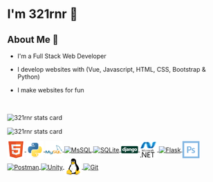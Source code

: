 # I'm 321rnr 👋

## About Me 🍪


- I'm a Full Stack Web Developer

- I develop websites with (Vue, Javascript, HTML, CSS, Bootstrap & Python)

- I make websites for fun

<p>&nbsp;

<img align="center" src="https://github-readme-stats.vercel.app/api?username=321rnr&show_icons=true&theme=github_dark" alt="321rnr stats card" /></p>

<p>

<img align="center" src="https://github-readme-stats.vercel.app/api/top-langs?username=321rnr&theme=github_dark&layout=compact" alt="321rnr stats card" /></p>

<a href="https://www.w3schools.com/js/" target="blank">

<img align="center" src="https://github.com/devicons/devicon/blob/master/icons/html5/html5-original.svg" alt="H5" height="40" width="40" />

</a>

<a href="https://www.python.org" target="blank">

<img align="center" src="https://raw.githubusercontent.com/devicons/devicon/master/icons/python/python-original.svg" alt="Python" height="40" width="40" />

</a>

<a href="https://www.mysql.com/" target="blank">

<img align="center" src="https://raw.githubusercontent.com/devicons/devicon/master/icons/mysql/mysql-original-wordmark.svg" alt="MySQL" height="40" width="40" />

</a>

<a href="https://www.microsoft.com/en-us/sql-server" target="blank">

<img align="center" src="https://www.svgrepo.com/show/303229/microsoft-sql-server-logo.svg" alt="MsSQL" height="40" width="40" />

</a>

<a href="https://www.sqlite.org/" target="blank">

<img align="center" src="https://www.vectorlogo.zone/logos/sqlite/sqlite-icon.svg" alt="SQLite" height="40" width="40" />

</a>

<a href="https://www.djangoproject.com/" target="blank">

<img align="center" src="https://raw.githubusercontent.com/devicons/devicon/master/icons/django/django-original.svg" alt="Django" height="40" width="40" />

</a>

<a href="https://dotnet.microsoft.com/" target="blank">

<img align="center" src="https://raw.githubusercontent.com/devicons/devicon/master/icons/dot-net/dot-net-original-wordmark.svg" alt="Dotnet" height="40" width="40" />

</a>

<a href="https://flask.palletsprojects.com/" target="blank">

<img align="center" src="https://www.vectorlogo.zone/logos/pocoo_flask/pocoo_flask-icon.svg" alt="Flask" height="40" width="40" />

</a>

<a href="https://www.photoshop.com/en" target="blank">

<img align="center" src="https://raw.githubusercontent.com/devicons/devicon/master/icons/photoshop/photoshop-line.svg" alt="Photoshop" height="40" width="40" />

</a>

<a href="https://postman.com" target="blank">

<img align="center" src="https://www.vectorlogo.zone/logos/getpostman/getpostman-icon.svg" alt="Postman" height="40" width="40" />

</a>

<a href="https://unity.com/" target="blank">

<img align="center" src="https://www.vectorlogo.zone/logos/unity3d/unity3d-icon.svg" alt="Unity" height="40" width="40" />

</a>

<a href="https://www.linux.org/" target="blank">

<img align="center" src="https://raw.githubusercontent.com/devicons/devicon/master/icons/linux/linux-original.svg" alt="Linux" height="40" width="40" />

</a>

<a href="https://git-scm.com/" target="blank">

<img align="center" src="https://www.vectorlogo.zone/logos/git-scm/git-scm-icon.svg" alt="Git" height="40" width="40" />

</a>
